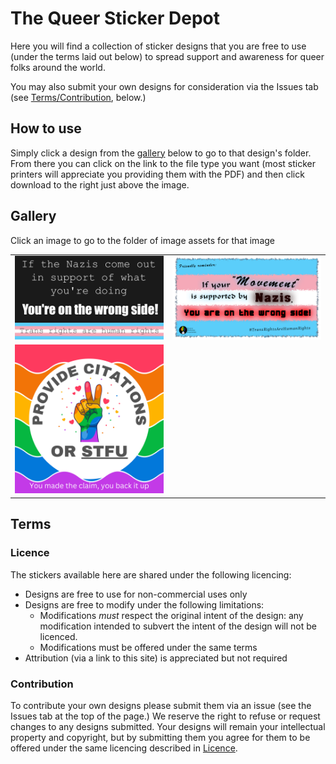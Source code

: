 <!-- Gallery data -->
[If_the_nazis]: /If_the_nazis/If%20the%20Nazis.png "The words 'If the Nazis come out in support of what you're doing... You're on the wrong side!' in white on a black background, above a transgender flag (horizontal stripes, from top to bottom, in blue, pink, white, pink, blue) behind the words 'Trans rights are human rights' in black"

[If_your_movement]: /If_your_movement/If_your_movement.png "The words 'Friendly reminder: if your 'movement' is supported by Nazis, you are on the wrong side!' in black on a transgender flag (horizontal stripes, from top to bottom, in blue, pink, white, pink, blue.) Beneath are the the logo for Diverse Platforms Association (A clenched fist in the coloured with the Progress Pride flag -- white, pink, blue, brown, and black chevrons, followed by horizontal stripes of red, orange, yellow, green, blue, and purple) and the words '#Trans rights are human rights' in black"

[Provide_citations]: /Provide_citations/Provide_citations.png "The words 'Provide Citations or STFU' in black around a hand with middle and index fingers raised in the 'peace' sign, coloured in red, orange, yellow, green, blue, and purple, and surrounded by hearts, on a circle of white. Beneath are the words 'You made the claim, you back it up' in white. The image background is waves in horizontal stripes of red, orange, yellow, green, blue, and purple."
<!--  -->

# The Queer Sticker Depot

Here you will find a collection of sticker designs that you are free to use (under the terms laid out below) to spread support and awareness for queer folks around the world.

You may also submit your own designs for consideration via the Issues tab (see [Terms/Contribution](#contribution), below.)

## How to use

Simply click a design from the [gallery](#gallery) below to go to that design's folder. From there you can click on the link to the file type you want (most sticker printers will appreciate you providing them with the PDF) and then click download to the right just above the image.

## Gallery

Click an image to go to the folder of image assets for that image

|||
| ------------- | ------------- |
| [![Alt text][If_the_nazis]](/If_the_nazis/) | [![Alt text][If_your_movement]](/If_your_movement/) |
| [![Alt text][Provide_citations]](/Provide_citations/) | |

## Terms

### Licence

The stickers available here are shared under the following licencing:

- Designs are free to use for non-commercial uses only
- Designs are free to modify under the following limitations:
  - Modifications *must* respect the original intent of the design: any modification intended to subvert the intent of the design will not be licenced.
  - Modifications must be offered under the same terms
- Attribution (via a link to this site) is appreciated but not required

### Contribution

To contribute your own designs please submit them via an issue (see the Issues tab at the top of the page.) We reserve the right to refuse or request changes to any designs submitted. Your designs will remain your intellectual property and copyright, but by submitting them you agree for them to be offered under the same licencing described in [Licence](#licence).
